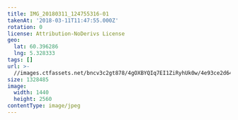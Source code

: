 ```yaml
---
title: IMG_20180311_124755316-01
takenAt: '2018-03-11T11:47:55.000Z'
rotation: 0
license: Attribution-NoDerivs License
geo:
  lat: 60.396286
  lng: 5.328333
tags: []
url: >-
  //images.ctfassets.net/bncv3c2gt878/4gOXBYQIq7EI1ZiRyhUk0w/4e93ce2d6442f02b3a7944c951a15a0e/img_20180311_124755316-01_40801145441_o
size: 1328485
image:
  width: 1440
  height: 2560
contentType: image/jpeg
---
```


